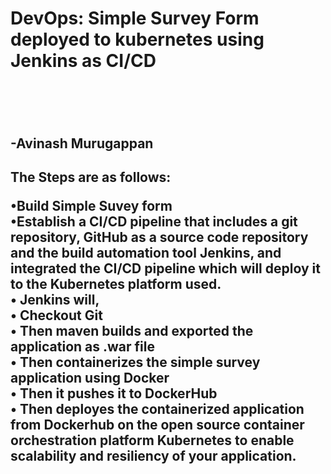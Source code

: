 <h1> DevOps: Simple Survey Form deployed to kubernetes using Jenkins as CI/CD <h1> <br>
<h2>-Avinash Murugappan <h2>

<p1> The Steps are as follows:<br>

•Build Simple Suvey form<br>
•Establish a CI/CD pipeline that includes a git repository, GitHub as a source code repository and the build automation tool Jenkins, and integrated the CI/CD pipeline which will deploy it to the Kubernetes platform used. <br>
• Jenkins will, <br>
	• Checkout Git <br>
	• Then maven builds and exported the application as .war file <br>
	• Then containerizes the simple survey application using Docker <br>
	• Then it pushes it to DockerHub <br>
	• Then deployes the containerized application from Dockerhub on the open source container orchestration platform Kubernetes to enable scalability and resiliency of your application. </p1>

